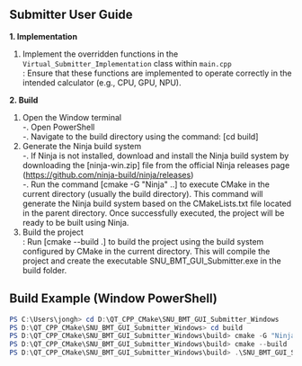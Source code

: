 ## Submitter User Guide
**1. Implementation**
   1) Implement the overridden functions in the `Virtual_Submitter_Implementation` class within `main.cpp`  
   : Ensure that these functions are implemented to operate correctly in the intended calculator (e.g., CPU, GPU, NPU).

**2. Build**  
   1) Open the Window terminal  
  -. Open PowerShell   
  -. Navigate to the build directory using the command: [cd build]
   2) Generate the Ninja build system  
  -. If Ninja is not installed, download and install the Ninja build system by downloading the [ninja-win.zip] file from the official Ninja releases page (https://github.com/ninja-build/ninja/releases)  
  -. Run the command [cmake -G "Ninja" ..] to execute CMake in the current directory (usually the build directory). This command will generate the Ninja build system based on the CMakeLists.txt file located in the parent directory. Once successfully executed, the project will be ready to be built using Ninja.
   3) Build the project  
   : Run [cmake --build .] to build the project using the build system configured by CMake in the current directory. This will compile the project and create the executable SNU_BMT_GUI_Submitter.exe in the build folder.

## Build Example (Window PowerShell)
```powershell
PS C:\Users\jongh> cd D:\QT_CPP_CMake\SNU_BMT_GUI_Submitter_Windows
PS D:\QT_CPP_CMake\SNU_BMT_GUI_Submitter_Windows> cd build
PS D:\QT_CPP_CMake\SNU_BMT_GUI_Submitter_Windows\build> cmake -G "Ninja" ..
PS D:\QT_CPP_CMake\SNU_BMT_GUI_Submitter_Windows\build> cmake --build .
PS D:\QT_CPP_CMake\SNU_BMT_GUI_Submitter_Windows\build> .\SNU_BMT_GUI_Submitter.exe

